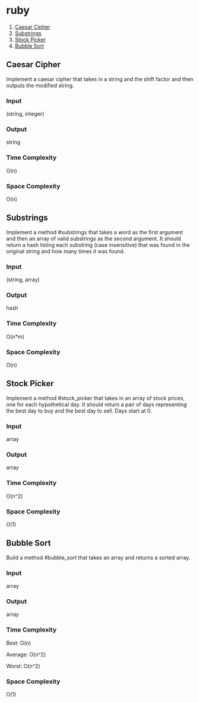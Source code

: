 # ruby

1. [Caesar Cipher](#Caesar-Cipher)
2. [Substrings](#Substrings)
3. [Stock Picker](#Stock-Picker)
4. [Bubble Sort](#Bubble-Sort)

## Caesar Cipher
Implement a caesar cipher that takes in a string and the shift factor and then outputs the modified string.

### Input
(string, integer)

### Output
string

### Time Complexity
O(n)

### Space Complexity
O(n)

## Substrings
Implement a method #substrings that takes a word as the first argument and then an array of valid substrings as the second argument. It should return a hash listing each substring (case insensitive) that was found in the original string and how many times it was found.

### Input
(string, array)

### Output
hash

### Time Complexity
O(n*m)

### Space Complexity
O(n)

## Stock Picker
Implement a method #stock_picker that takes in an array of stock prices, one for each hypothetical day. It should return a pair of days representing the best day to buy and the best day to sell. Days start at 0.

### Input
array

### Output
array

### Time Complexity
O(n^2)

### Space Complexity
O(1)

## Bubble Sort
Build a method #bubble_sort that takes an array and returns a sorted array.

### Input
array

### Output
array

### Time Complexity
Best: O(n)

Average: O(n^2)

Worst: O(n^2)

### Space Complexity
O(1)
